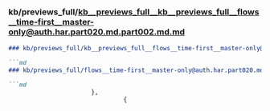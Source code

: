 ### kb/previews_full/kb__previews_full__kb__previews_full__flows__time-first__master-only@auth.har.part020.md.part002.md.md

```md
### kb/previews_full/kb__previews_full__flows__time-first__master-only@auth.har.part020.md.part002.md

```md
### kb/previews_full/flows__time-first__master-only@auth.har.part020.md (part 002)

```md
                       },
                                {
  
```

```

```

```
